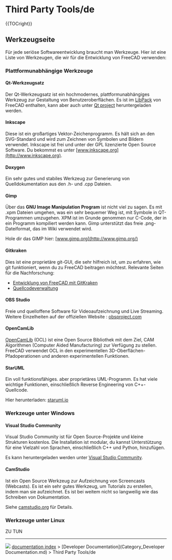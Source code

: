 # Third Party Tools/de
{{TOCright}}

## Werkzeugseite

Für jede seriöse Softwareentwicklung braucht man Werkzeuge. Hier ist eine Liste von Werkzeugen, die wir für die Entwicklung von FreeCAD verwenden:

### Plattformunabhängige Werkzeuge 

#### Qt-Werkzeugsatz 

Der Qt-Werkzeugsatz ist ein hochmodernes, plattformunabhängiges Werkzeug zur Gestaltung von Benutzeroberflächen. Es ist im [LibPack](Third_Party_Libraries/de.md) von FreeCAD enthalten, kann aber auch unter [Qt project](http://qt-project.org/downloads) heruntergeladen werden.

#### Inkscape

Diese ist ein großartiges Vektor-Zeichenprogramm. Es hält sich an den SVG-Standard und wird zum Zeichnen von Symbolen und Bildern verwendet. Inkscape ist frei und unter der GPL lizenzierte Open Source Software. Du bekommst es unter [www.inkscape.org](http://www.inkscape.org).

#### Doxygen

Ein sehr gutes und stabiles Werkzeug zur Generierung von Quelldokumentation aus den .h- und .cpp Dateien.

#### Gimp

Über das **GNU Image Manipulation Program** ist nicht viel zu sagen. Es mit .xpm Dateien umgehen, was ein sehr bequemer Weg ist, mit Symbole in QT-Programmen umzugehen. XPM ist im Grunde genommen nur C-Code, der in ein Programm kompiliert werden kann. Gimp unterstützt das freie .png-Dateiformat, das im Wiki verwendet wird.

Hole dir das GIMP hier: [www.gimp.org](http://www.gimp.org/)

#### Gitkraken

Dies ist eine proprietäre git-GUI, die sehr hilfreich ist, um zu erfahren, wie git funktioniert, wenn du zu FreeCAD beitragen möchtest. Relevante Seiten für die Nachforschung:

-   [Entwicklung von FreeCAD mit GitKraken](Developing_FreeCAD_with_GitKraken/de.md)
-   [Quellcodeverwaltung](Source_code_management/de.md)

#### OBS Studio 

Freie und quelloffene Software für Videoaufzeichnung und Live Streaming. Weitere Einzelheiten auf der offiziellen Website : [obsproject.com](https://obsproject.com/)

#### OpenCamLib

[OpenCamLib](OpenCamLib.md) (OCL) ist eine Open Source Bibliothek mit dem Ziel, CAM Algorithmen (Computer Aided Manufacturing) zur Verfügung zu stellen. FreeCAD verwendet OCL in den experimentellen 3D-Oberflächen-Pfadoperationen und anderen experimentellen Funktionen.

#### StarUML

Ein voll funktionsfähiges. aber proprietäres UML-Programm. Es hat viele wichtige Funktionen, einschließlich Reverse Engineering von C++-Quellcode.

Hier herunterladen: [staruml.io](http://staruml.io)

### Werkzeuge unter Windows 

#### Visual Studio Community 

Visual Studio Community ist für Open Source-Projekte und kleine Strukturen kostenlos. Die Installation ist modular, du kannst Unterstützung für eine Vielzahl von Sprachen, einschließlich C++ und Python, hinzufügen.

Es kann heruntergeladen werden unter [Visual Studio Community](https://visualstudio.microsoft.com/fr/vs/community).

#### CamStudio

Ist ein Open Source Werkzeug zur Aufzeichnung von Screencasts (Webcasts). Es ist ein sehr gutes Werkzeug, um Tutorials zu erstellen, indem man sie aufzeichnet. Es ist bei weitem nicht so langweilig wie das Schreiben von Dokumentation.

Siehe [camstudio.org](http://camstudio.org/) für Details.

### Werkzeuge unter Linux 

ZU TUN



---
![](images/Right_arrow.png) [documentation index](../README.md) > [Developer Documentation](Category_Developer Documentation.md) > Third Party Tools/de
